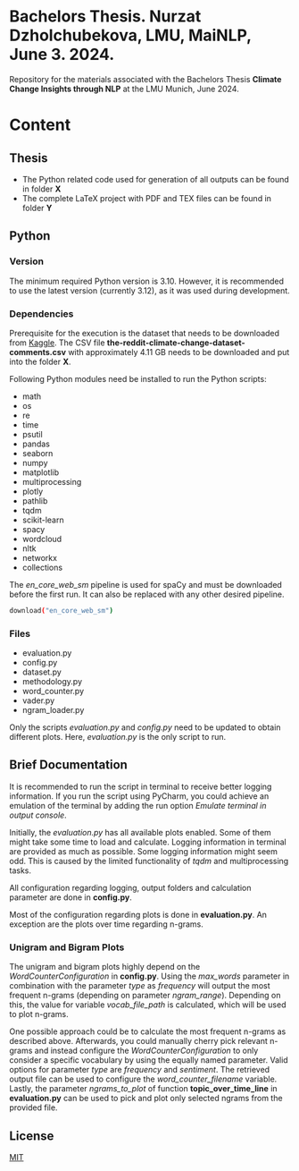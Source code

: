 # Bachelors Thesis. Nurzat Dzholchubekova, LMU, MaiNLP, June 3. 2024.

Repository for the materials associated with the Bachelors Thesis 
**Climate Change Insights through NLP** at the LMU Munich, June 2024.

# Content

## Thesis

- The Python related code used for generation of all outputs can be found in folder **X**
- The complete LaTeX project with PDF and TEX files can be found in folder **Y**

## Python

### Version

The minimum required Python version is 3.10. However, it is 
recommended to use the latest version (currently 3.12), as it was 
used during development.

### Dependencies

Prerequisite for the execution is the dataset that needs to be downloaded from 
[Kaggle](https://www.kaggle.com/datasets/pavellexyr/the-reddit-climate-change-dataset). 
The CSV file __the-reddit-climate-change-dataset-comments.csv__ with approximately 
4.11 GB needs to be downloaded and put into the folder **X**. 

Following Python modules need be installed to run the Python scripts:
- math
- os
- re
- time
- psutil
- pandas
- seaborn
- numpy
- matplotlib
- multiprocessing
- plotly
- pathlib
- tqdm
- scikit-learn
- spacy
- wordcloud
- nltk
- networkx
- collections

The _en_core_web_sm_ pipeline is used for spaCy and must be downloaded 
before the first run. It can also be replaced with any other desired 
pipeline.

```bash
download("en_core_web_sm")
```

### Files

- evaluation.py
- config.py
- dataset.py
- methodology.py
- word_counter.py
- vader.py
- ngram_loader.py

Only the scripts _evaluation.py_ and _config.py_ need to be updated 
to obtain different plots. Here, _evaluation.py_ is the only script 
to run.

## Brief Documentation

It is recommended to run the script in terminal to receive better
logging information. If you run the script using PyCharm, you could
achieve an emulation of the terminal by adding the run option
_Emulate terminal in output console_.

Initially, the _evaluation.py_ has all available plots enabled.
Some of them might take some time to load and calculate. Logging
information in terminal are provided as much as possible. Some
logging information might seem odd. This is caused by the limited 
functionality of _tqdm_ and multiprocessing tasks. 

All configuration regarding logging, output folders and calculation
parameter are done in **config.py**. 

Most of the configuration regarding plots is done in **evaluation.py**. 
An exception are the plots over time regarding n-grams. 

### Unigram and Bigram Plots

The unigram and bigram plots highly depend on the _WordCounterConfiguration_
in **config.py**. Using the _max_words_ parameter in combination with the 
parameter _type_ as _frequency_ will output the most frequent n-grams
(depending on parameter _ngram_range_). Depending on this, the value for 
variable _vocab_file_path_ is calculated, which will be used to plot
n-grams. 

One possible approach could be to calculate the most frequent n-grams as
described above. Afterwards, you could manually cherry pick relevant 
n-grams and instead configure the _WordCounterConfiguration_ to only 
consider a specific vocabulary by using the equally named parameter. 
Valid options for parameter _type_ are _frequency_ and _sentiment_. 
The retrieved output file can be used to configure the 
_word_counter_filename_ variable. Lastly, the parameter _ngrams_to_plot_
of function **topic_over_time_line** in **evaluation.py** can be 
used to pick and plot only selected ngrams from the provided file. 

## License

[MIT](https://choosealicense.com/licenses/mit/)
